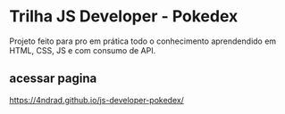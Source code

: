 # Trilha JS Developer - Pokedex

Projeto feito para pro em prática todo o conhecimento aprendendido em HTML, CSS, JS e com consumo de API.

## acessar pagina 
https://4ndrad.github.io/js-developer-pokedex/
